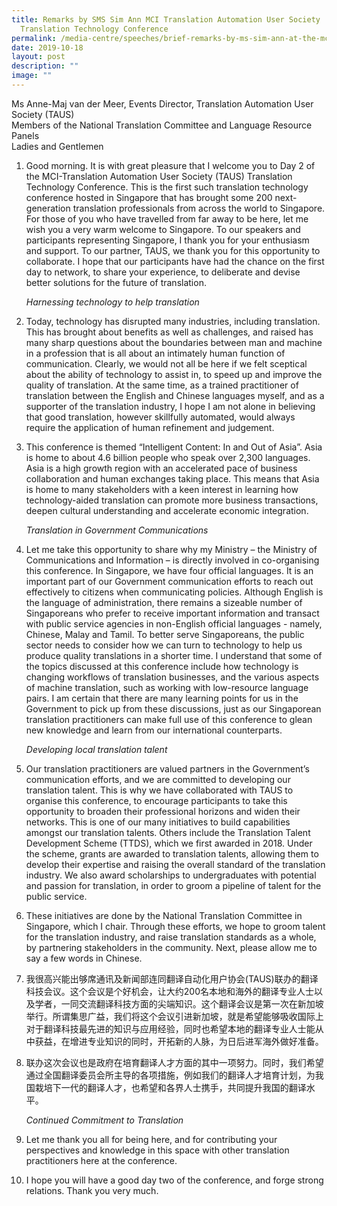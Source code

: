 ```yaml
---
title: Remarks by SMS Sim Ann MCI Translation Automation User Society
  Translation Technology Conference
permalink: /media-centre/speeches/brief-remarks-by-ms-sim-ann-at-the-mci-taus-translation-technology-conference/
date: 2019-10-18
layout: post
description: ""
image: ""
---
```

Ms Anne-Maj van der Meer, Events Director, Translation Automation User Society (TAUS)  
Members of the National Translation Committee and Language Resource Panels  
Ladies and Gentlemen  

1. Good morning. It is with great pleasure that I welcome you to Day 2 of the MCI-Translation Automation User Society (TAUS) Translation Technology Conference. This is the first such translation technology conference hosted in Singapore that has brought some 200 next-generation translation professionals from across the world to Singapore. For those of you who have travelled from far away to be here, let me wish you a very warm welcome to Singapore. To our speakers and participants representing Singapore, I thank you for your enthusiasm and support. To our partner, TAUS, we thank you for this opportunity to collaborate. I hope that our participants have had the chance on the first day to network, to share your experience, to deliberate and devise better solutions for the future of translation.  
  
    *Harnessing technology to help translation*  
  
2. Today, technology has disrupted many industries, including translation. This has brought about benefits as well as challenges, and raised has many sharp questions about the boundaries between man and machine in a profession that is all about an intimately human function of communication. Clearly, we would not all be here if we felt sceptical about the ability of technology to assist in, to speed up and improve the quality of translation. At the same time, as a trained practitioner of translation between the English and Chinese languages myself, and as a supporter of the translation industry, I hope I am not alone in believing that good translation, however skillfully automated, would always require the application of human refinement and judgement.  
  
3. This conference is themed “Intelligent Content: In and Out of Asia”. Asia is home to about 4.6 billion people who speak over 2,300 languages. Asia is a high growth region with an accelerated pace of business collaboration and human exchanges taking place. This means that Asia is home to many stakeholders with a keen interest in learning how technology-aided translation can promote more business transactions, deepen cultural understanding and accelerate economic integration.  
  
    *Translation in Government Communications*    
4. Let me take this opportunity to share why my Ministry – the Ministry of Communications and Information – is directly involved in co-organising this conference. In Singapore, we have four official languages. It is an important part of our Government communication efforts to reach out effectively to citizens when communicating policies. Although English is the language of administration, there remains a sizeable number of Singaporeans who prefer to receive important information and transact with public service agencies in non-English official languages - namely, Chinese, Malay and Tamil. To better serve Singaporeans, the public sector needs to consider how we can turn to technology to help us produce quality translations in a shorter time. I understand that some of the topics discussed at this conference include how technology is changing workflows of translation businesses, and the various aspects of machine translation, such as working with low-resource language pairs. I am certain that there are many learning points for us in the Government to pick up from these discussions, just as our Singaporean translation practitioners can make full use of this conference to glean new knowledge and learn from our international counterparts.  

    *Developing local translation talent*  
  
5. Our translation practitioners are valued partners in the Government’s communication efforts, and we are committed to developing our translation talent. This is why we have collaborated with TAUS to organise this conference, to encourage participants to take this opportunity to broaden their professional horizons and widen their networks. This is one of our many initiatives to build capabilities amongst our translation talents. Others include the Translation Talent Development Scheme (TTDS), which we first awarded in 2018. Under the scheme, grants are awarded to translation talents, allowing them to develop their expertise and raising the overall standard of the translation industry. We also award scholarships to undergraduates with potential and passion for translation, in order to groom a pipeline of talent for the public service.  
  
6. These initiatives are done by the National Translation Committee in Singapore, which I chair. Through these efforts, we hope to groom talent for the translation industry, and raise translation standards as a whole, by partnering stakeholders in the community. Next, please allow me to say a few words in Chinese.  
  
7. 我很高兴能出够席通讯及新闻部连同翻译自动化用户协会(TAUS)联办的翻译科技会议。这个会议是个好机会，让大约200名本地和海外的翻译专业人士以及学者，一同交流翻译科技方面的尖端知识。这个翻译会议是第一次在新加坡举行。所谓集思广益，我们将这个会议引进新加坡，就是希望能够吸收国际上对于翻译科技最先进的知识与应用经验，同时也希望本地的翻译专业人士能从中获益，在增进专业知识的同时，开拓新的人脉，为日后进军海外做好准备。  
  
8. 联办这次会议也是政府在培育翻译人才方面的其中一项努力。同时，我们希望通过全国翻译委员会所主导的各项措施，例如我们的翻译人才培育计划，为我国栽培下一代的翻译人才，也希望和各界人士携手，共同提升我国的翻译水平。  
  
    *Continued Commitment to Translation*  

9. Let me thank you all for being here, and for contributing your perspectives and knowledge in this space with other translation practitioners here at the conference.  
  
10. I hope you will have a good day two of the conference, and forge strong relations. Thank you very much.